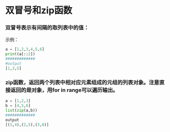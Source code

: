 # 双冒号和zip函数


<!--more-->

### 双冒号表示有间隔的取列表中的值：

示例：

```python
a = [1,2,3,4,5,6]
print(a[::2])
#############
#output
[1,3,5]
```

### zip函数，返回两个列表中相对应元素组成的元组的列表对象。注意直接返回的是对象，用for in range可以遍历输出。 

```python
a = [1,2,3]
b = [4,5,6]
list(zip(a,b))
#############
output
[(1,4),(2,5),(3,6)]
```

